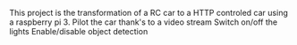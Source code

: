 
This project is the transformation of a RC car to a HTTP controled car using a raspberry pi 3.
Pilot the car thank's to a video stream
Switch on/off the lights
Enable/disable object detection